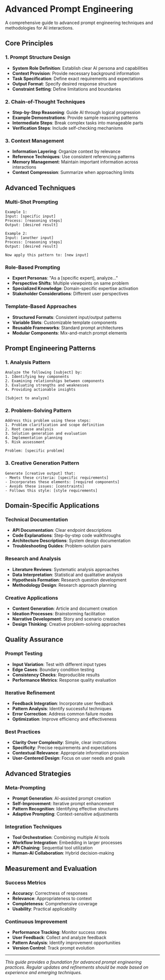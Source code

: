 # Advanced Prompt Engineering

A comprehensive guide to advanced prompt engineering techniques and methodologies for AI interactions.

## Core Principles

### 1. Prompt Structure Design

- **System Role Definition**: Establish clear AI persona and capabilities
- **Context Provision**: Provide necessary background information
- **Task Specification**: Define exact requirements and expectations
- **Output Format**: Specify desired response structure
- **Constraint Setting**: Define limitations and boundaries

### 2. Chain-of-Thought Techniques

- **Step-by-Step Reasoning**: Guide AI through logical progression
- **Example Demonstrations**: Provide sample reasoning patterns
- **Intermediate Steps**: Break complex tasks into manageable parts
- **Verification Steps**: Include self-checking mechanisms

### 3. Context Management

- **Information Layering**: Organize context by relevance
- **Reference Techniques**: Use consistent referencing patterns
- **Memory Management**: Maintain important information across interactions
- **Context Compression**: Summarize when approaching limits

## Advanced Techniques

### Multi-Shot Prompting

```
Example 1:
Input: [specific input]
Process: [reasoning steps]
Output: [desired result]

Example 2:
Input: [another input]
Process: [reasoning steps]  
Output: [desired result]

Now apply this pattern to: [new input]
```

### Role-Based Prompting

- **Expert Personas**: "As a [specific expert], analyze..."
- **Perspective Shifts**: Multiple viewpoints on same problem
- **Specialized Knowledge**: Domain-specific expertise activation
- **Stakeholder Considerations**: Different user perspectives

### Template-Based Approaches

- **Structured Formats**: Consistent input/output patterns
- **Variable Slots**: Customizable template components
- **Reusable Frameworks**: Standard prompt architectures
- **Modular Components**: Mix-and-match prompt elements

## Prompt Engineering Patterns

### 1. Analysis Pattern

```
Analyze the following [subject] by:
1. Identifying key components
2. Examining relationships between components
3. Evaluating strengths and weaknesses
4. Providing actionable insights

[Subject to analyze]
```

### 2. Problem-Solving Pattern

```
Address this problem using these steps:
1. Problem clarification and scope definition
2. Root cause analysis
3. Solution generation and evaluation
4. Implementation planning
5. Risk assessment

Problem: [specific problem]
```

### 3. Creative Generation Pattern

```
Generate [creative output] that:
- Meets these criteria: [specific requirements]
- Incorporates these elements: [required components]
- Avoids these issues: [constraints]
- Follows this style: [style requirements]
```

## Domain-Specific Applications

### Technical Documentation

- **API Documentation**: Clear endpoint descriptions
- **Code Explanations**: Step-by-step code walkthroughs
- **Architecture Descriptions**: System design documentation
- **Troubleshooting Guides**: Problem-solution pairs

### Research and Analysis

- **Literature Reviews**: Systematic analysis approaches
- **Data Interpretation**: Statistical and qualitative analysis
- **Hypothesis Formation**: Research question development
- **Methodology Design**: Research approach planning

### Creative Applications

- **Content Generation**: Article and document creation
- **Ideation Processes**: Brainstorming facilitation
- **Narrative Development**: Story and scenario creation
- **Design Thinking**: Creative problem-solving approaches

## Quality Assurance

### Prompt Testing

- **Input Variation**: Test with different input types
- **Edge Cases**: Boundary condition testing
- **Consistency Checks**: Reproducible results
- **Performance Metrics**: Response quality evaluation

### Iterative Refinement

- **Feedback Integration**: Incorporate user feedback
- **Pattern Analysis**: Identify successful techniques
- **Error Correction**: Address common failure modes
- **Optimization**: Improve efficiency and effectiveness

### Best Practices

- **Clarity Over Complexity**: Simple, clear instructions
- **Specificity**: Precise requirements and expectations
- **Contextual Relevance**: Appropriate information provision
- **User-Centered Design**: Focus on user needs and goals

## Advanced Strategies

### Meta-Prompting

- **Prompt Generation**: AI-assisted prompt creation
- **Self-Improvement**: Iterative prompt enhancement
- **Pattern Recognition**: Identifying effective structures
- **Adaptive Prompting**: Context-sensitive adjustments

### Integration Techniques

- **Tool Orchestration**: Combining multiple AI tools
- **Workflow Integration**: Embedding in larger processes
- **API Chaining**: Sequential tool utilization
- **Human-AI Collaboration**: Hybrid decision-making

## Measurement and Evaluation

### Success Metrics

- **Accuracy**: Correctness of responses
- **Relevance**: Appropriateness to context
- **Completeness**: Comprehensive coverage
- **Usability**: Practical applicability

### Continuous Improvement

- **Performance Tracking**: Monitor success rates
- **User Feedback**: Collect and analyze feedback
- **Pattern Analysis**: Identify improvement opportunities
- **Version Control**: Track prompt evolution

---

*This guide provides a foundation for advanced prompt engineering practices. Regular updates and refinements should be made based on experience and emerging techniques.*
